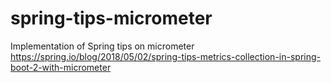 # spring-tips-micrometer
Implementation of Spring tips on micrometer https://spring.io/blog/2018/05/02/spring-tips-metrics-collection-in-spring-boot-2-with-micrometer
